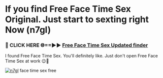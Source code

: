 # If you find Free Face Time Sex Original. Just start to sexting right Now (n7gl)

<h3>🔴 CLICK HERE 🌐==►► <a href="https://tinyurl.com/mtbk5fxa" rel="nofollow">Free Face Time Sex Updated finder</a></h3>

I found Free Face Time Sex. You'll definitely like. Just don't open Free Face Time Sex at work 😉💬

[![n7gl](https://i.imgur.com/Q8WKrnY.jpeg)](https://tinyurl.com/mtbk5fxa)
face time sex free